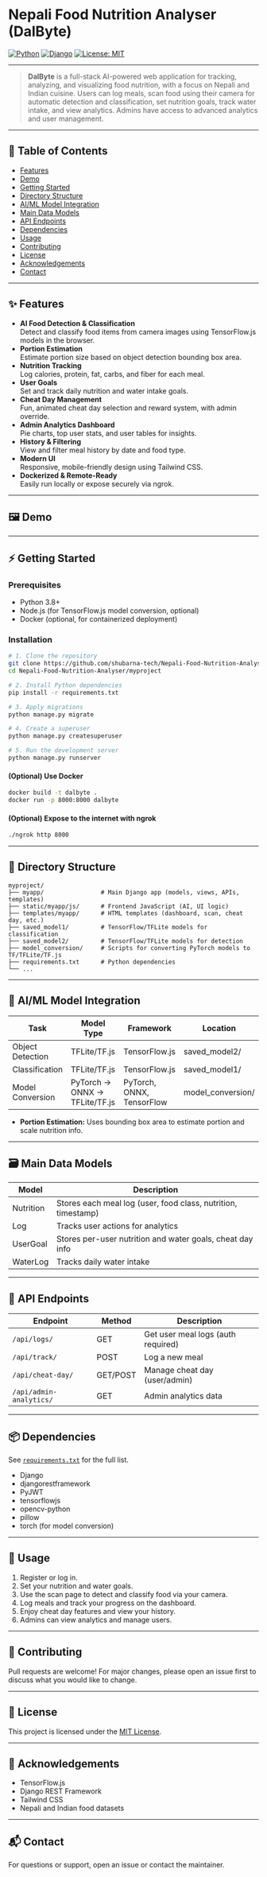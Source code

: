 # Nepali Food Nutrition Analyser (DalByte)

[![Python](https://img.shields.io/badge/Python-3.8%2B-blue?logo=python)](https://www.python.org/) [![Django](https://img.shields.io/badge/Django-4.2%2B-green?logo=django)](https://www.djangoproject.com/) [![License: MIT](https://img.shields.io/badge/License-MIT-yellow.svg)](LICENSE)

---

> **DalByte** is a full-stack AI-powered web application for tracking, analyzing, and visualizing food nutrition, with a focus on Nepali and Indian cuisine. Users can log meals, scan food using their camera for automatic detection and classification, set nutrition goals, track water intake, and view analytics. Admins have access to advanced analytics and user management.

---

## 🚀 Table of Contents

- [Features](#features)
- [Demo](#demo)
- [Getting Started](#getting-started)
- [Directory Structure](#directory-structure)
- [AI/ML Model Integration](#aiml-model-integration)
- [Main Data Models](#main-data-models)
- [API Endpoints](#api-endpoints)
- [Dependencies](#dependencies)
- [Usage](#usage)
- [Contributing](#contributing)
- [License](#license)
- [Acknowledgements](#acknowledgements)
- [Contact](#contact)

---

## ✨ Features

- **AI Food Detection & Classification**  
  Detect and classify food items from camera images using TensorFlow.js models in the browser.
- **Portion Estimation**  
  Estimate portion size based on object detection bounding box area.
- **Nutrition Tracking**  
  Log calories, protein, fat, carbs, and fiber for each meal.
- **User Goals**  
  Set and track daily nutrition and water intake goals.
- **Cheat Day Management**  
  Fun, animated cheat day selection and reward system, with admin override.
- **Admin Analytics Dashboard**  
  Pie charts, top user stats, and user tables for insights.
- **History & Filtering**  
  View and filter meal history by date and food type.
- **Modern UI**  
  Responsive, mobile-friendly design using Tailwind CSS.
- **Dockerized & Remote-Ready**  
  Easily run locally or expose securely via ngrok.

---

## 🖼️ Demo

<!-- Add screenshots or GIFs here -->

---

## ⚡ Getting Started

### Prerequisites

- Python 3.8+
- Node.js (for TensorFlow.js model conversion, optional)
- Docker (optional, for containerized deployment)

### Installation

```bash
# 1. Clone the repository
git clone https://github.com/shubarna-tech/Nepali-Food-Nutrition-Analyser.git
cd Nepali-Food-Nutrition-Analyser/myproject

# 2. Install Python dependencies
pip install -r requirements.txt

# 3. Apply migrations
python manage.py migrate

# 4. Create a superuser
python manage.py createsuperuser

# 5. Run the development server
python manage.py runserver
```

#### (Optional) Use Docker
```bash
docker build -t dalbyte .
docker run -p 8000:8000 dalbyte
```

#### (Optional) Expose to the internet with ngrok
```bash
./ngrok http 8000
```

---

## 📁 Directory Structure

```text
myproject/
├── myapp/                # Main Django app (models, views, APIs, templates)
├── static/myapp/js/      # Frontend JavaScript (AI, UI logic)
├── templates/myapp/      # HTML templates (dashboard, scan, cheat day, etc.)
├── saved_model1/         # TensorFlow/TFLite models for classification
├── saved_model2/         # TensorFlow/TFLite models for detection
├── model_conversion/     # Scripts for converting PyTorch models to TF/TFLite/TF.js
├── requirements.txt      # Python dependencies
└── ...
```

---

## 🤖 AI/ML Model Integration

| Task              | Model Type         | Framework         | Location           |
|-------------------|-------------------|-------------------|--------------------|
| Object Detection  | TFLite/TF.js      | TensorFlow.js     | saved_model2/      |
| Classification    | TFLite/TF.js      | TensorFlow.js     | saved_model1/      |
| Model Conversion  | PyTorch → ONNX → TFLite/TF.js | PyTorch, ONNX, TensorFlow | model_conversion/ |

- **Portion Estimation:** Uses bounding box area to estimate portion and scale nutrition info.

---

## 🗃️ Main Data Models

| Model      | Description                                              |
|------------|---------------------------------------------------------|
| Nutrition  | Stores each meal log (user, food class, nutrition, timestamp) |
| Log        | Tracks user actions for analytics                       |
| UserGoal   | Stores per-user nutrition and water goals, cheat day info |
| WaterLog   | Tracks daily water intake                               |

---

## 🔗 API Endpoints

| Endpoint                | Method | Description                        |
|------------------------|--------|------------------------------------|
| `/api/logs/`           | GET    | Get user meal logs (auth required) |
| `/api/track/`          | POST   | Log a new meal                     |
| `/api/cheat-day/`      | GET/POST | Manage cheat day (user/admin)    |
| `/api/admin-analytics/`| GET    | Admin analytics data               |

---

## 📦 Dependencies

See [`requirements.txt`](requirements.txt) for the full list.

- Django
- djangorestframework
- PyJWT
- tensorflowjs
- opencv-python
- pillow
- torch (for model conversion)

---

## 📝 Usage

1. Register or log in.
2. Set your nutrition and water goals.
3. Use the scan page to detect and classify food via your camera.
4. Log meals and track your progress on the dashboard.
5. Enjoy cheat day features and view your history.
6. Admins can view analytics and manage users.

---

## 🤝 Contributing

Pull requests are welcome! For major changes, please open an issue first to discuss what you would like to change.

---

## 📄 License

This project is licensed under the [MIT License](LICENSE).

---

## 🙏 Acknowledgements

- TensorFlow.js
- Django REST Framework
- Tailwind CSS
- Nepali and Indian food datasets

---

## 📬 Contact

For questions or support, open an issue or contact the maintainer. 
